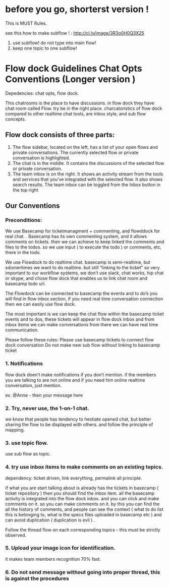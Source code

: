 before you go, shorterst version !
=================================

This is MUST Rules.

see this how to make subflow ! : http://cl.ly/image/3R3o0H0Q3X25

1. use subflow! do not type into main flow!
2. keep one topic to one subflow!



Flow dock Guidelines Chat Opts Conventions (Longer version ) 
=================================================
Depedencies: chat opts, flow dock. 

This chatrooms is the place to have discussions. in flow dock they have chat room called Flow. try be in the right place. 
charcatoristics of flow dock compared to other realtime chat tools, are inbox style, and sub flow concepts.

## Flow dock consists of three parts:
1. The flow sidebar, located on the left, has a list of your open flows and private conversations. The currently selected flow or private conversation is highlighted.
2. The chat is in the middle. It contains the discussions of the selected flow or private conversation.
3. The team inbox is on the right. It shows an activity stream from the tools and services that you’ve integrated with the selected flow. It also shows search results. The team inbox can be toggled from the Inbox button in the top right

## Our Conventions 
### Preconditions: 
We use Basecamp for ticketmanagment + commenting, and  flowddock for real chat. .
Basecamp has its own commenting system, and it allows comments on tickets. then we can achieve to keep linked the comments and files to the todos. so we use input ( to execute the todo ) or comments, etc, there in the todo. 

We use Flowdock to do realtime chat. basecamp is semi-realtime, but sdomertimes we want to do realtime. but still “linking to the ticket” so very important to our workflow systems, we don’t use slack, chat works, hip chat or skype, and chose flow dock that enables us to link chat room and basecamp todo url. 

The Flowdock can be connected to basecamp the events and to do’s
you will find in flow inbox section, if you need real time conversation connection then we can easily use flow dock. 

The most important is we can keep the chat flow within the basecamp ticket events and to dos, these tickets will appear in flow dock inbox and from inbox items we can make conversations from there we can have real time communication.

Please follow these rules:
Please use  basecamp tickets  to connect flow dock conversation
Do not make new sub flow without linking to basecamp ticket


### 1. Notifications
flow dock doen’t make notifications if you don’t mention. if the members you are talking to are not online and if you need him online realtime conversation, just mention. 

ex. @Anne - then your message  here

### 2. Try, never use, the 1-on-1 chat.
we know that people has tendency to hestiate opened chat, but better sharing the flow to be displayed with others. and follow the principle of mapping. 

### 3. use topic flow. 
use sub flow as topic. 

### 4. try use inbox items to make comments on an existing topics. 
dependency: ticket driven, link everything, permalink all principle. 

if what you are start talking about is already has the tickets in basecamp ( ticket repository ) then you should find the inbox item. 
all the basecamp activity is integrated into the flow dock inbox. and you can click and make comments on it. so you can make comments on it. by this you can find the all the history of comments, and people can see the context ( what to do list this is belonging to, what is the specs files uploaded in basecamp etc ) and can avoid duplication ( duplication is evil ) .

Follow the thread flow on each corresponding topics - this must be strictly observed.

### 5. Upload your image icon for identification. 
it makes team members recognition 70% fast. 

### 6. Do not send message without going into proper thread, this is against the procedures

